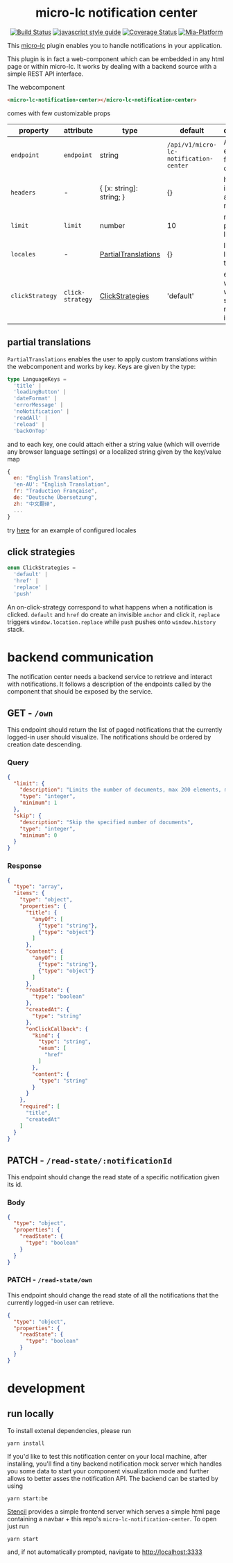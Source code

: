 <div align="center">

# micro-lc notification center

[![Build Status][github-actions-svg]][github-actions]
[![javascript style guide][standard-mia-svg]][standard-mia]
[![Coverage Status][coverall-svg]][coverall-io]
[![Mia-Platform](https://img.shields.io/badge/Supported%20by-Mia--Platform-green?style=for-the-badge&link=https://mia-platform.eu/&color=DE0D92&labelColor=214147)](https://mia-platform.eu/?utm_source=referral&utm_medium=github&utm_campaign=micro-lc)

</div>

This [micro-lc][micro-lc] plugin enables you to handle notifications in your application.

This plugin is in fact a web-component which can be embedded in any html page or within micro-lc. It works by dealing
with a backend source with a simple REST API interface.

The webcomponent

```html
<micro-lc-notification-center></micro-lc-notification-center>
```

comes with few customizable props

| property | attribute | type | default | description |
|----------|-----------|------|---------|-------------|
|`endpoint`|`endpoint`|string|`/api/v1/micro-lc-notification-center`|API endpoint for HTTP calls|
|`headers`| - |{ [x: string]: string; }|{}|headers included in any HTTP request|
|`limit`|`limit`|number|10|notification pagination limit|
|`locales`| - |[PartialTranslations](#partial-translations)|{}|language locales and translations|
|`clickStrategy`|`click-strategy`|[ClickStrategies](#click-strategies)|'default'|establishes what to do when a single notification is clicked|

## partial translations

`PartialTranslations` enables the user to apply custom translations within the webcomponent and works by key. Keys are given by the type:

```typescript
type LanguageKeys =
  'title' |
  'loadingButton' |
  'dateFormat' |
  'errorMessage' |
  'noNotification' |
  'readAll' |
  'reload' |
  'backOnTop'
```

and to each key, one could attach either a string value (which will override any browser language settings) or a localized string given by the key/value map

```javascript
{
  en: "English Translation",
  'en-AU': "English Translation",
  fr: "Traduction Française",
  de: "Deutsche Übersetzung",
  zh: "中文翻译",
  ...
}
```

try [here](src/index.html) for an example of configured locales

## click strategies

```typescript
enum ClickStrategies =
  'default' |
  'href' |
  'replace' |
  'push'
```

An on-click-strategy correspond to what happens when a notification is clicked.
`default` and `href` do create an invisible `anchor` and click it, `replace`
triggers `window.location.replace` while `push` pushes onto `window.history` stack.

# backend communication

The notification center needs a backend service to retrieve and interact with notifications. It follows a description of
the endpoints called by the component that should be exposed by the service.

## GET - `/own`

This endpoint should return the list of paged notifications that the currently logged-in user should visualize. The notifications
should be ordered by creation date descending.

### Query

```json
{
  "limit": {
    "description": "Limits the number of documents, max 200 elements, minimum 1",
    "type": "integer",
    "minimum": 1
  },
  "skip": {
    "description": "Skip the specified number of documents",
    "type": "integer",
    "minimum": 0
  }
}
```

### Response

```json
{
  "type": "array",
  "items": {
    "type": "object",
    "properties": {
      "title": {
        "anyOf": [
          {"type": "string"},
          {"type": "object"}
        ]
      },
      "content": {
        "anyOf": [
          {"type": "string"},
          {"type": "object"}
        ]
      },
      "readState": {
        "type": "boolean"
      },
      "createdAt": {
        "type": "string"
      },
      "onClickCallback": {
        "kind": {
          "type": "string",
          "enum": [
            "href"
          ]
        },
        "content": {
          "type": "string"
        }
      }
    },
    "required": [
      "title",
      "createdAt"
    ]
  }
}
```

## PATCH - `/read-state/:notificationId`

This endpoint should change the read state of a specific notification given its id.

### Body

```json
{
  "type": "object",
  "properties": {
    "readState": {
      "type": "boolean"
    }
  }
}
```

### PATCH - `/read-state/own`

This endpoint should change the read state of all the notifications that the currently logged-in user can retrieve.

```json
{
  "type": "object",
  "properties": {
    "readState": {
      "type": "boolean"
    }
  }
}
```

# development

## run locally

To install extenal dependencies, please run

```shell
yarn install
```

If you'd like to test this notification center on your local machine, after installing,
you'll find a tiny backend notification mock server which handles you some data to start your component visualization mode and further allows to better
asses the notification API. The backend can be started by using

```shell
yarn start:be
```

[Stencil](https://stenciljs.com/) provides a simple frontend server which serves a simple html page containing a navbar + this repo's `micro-lc-notification-center`.
To open just run

```shell
yarn start
```

and, if not automatically prompted, navigate to <http://localhost:3333>

[micro-lc]: https://github.com/micro-lc/micro-lc
[standard-mia-svg]: https://img.shields.io/badge/code_style-standard--mia-orange.svg
[standard-mia]: https://github.com/mia-platform/eslint-config-mia
[coverall-svg]: https://coveralls.io/repos/github/mia-platform/microlc/badge.svg
[coverall-io]: https://coveralls.io/github/mia-platform/micro-lc-notification-center
[github-actions]: https://github.com/mia-platform/microlc/actions
[github-actions-svg]: https://img.shields.io/github/workflow/status/mia-platform/microlc/Node.js%20fe-container%20CI
